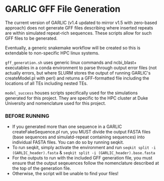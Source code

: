 # GARLIC GFF File Generation
The current version of GARLIC (v1.4 updated to mirror v1.5 with zero-based approach) does not generate GFF files describing where inserted repeats are
within simulated repeat-rich sequences. These scripts allow for such GFF files to be generated.

Eventually, a generic snakemake workflow will be created so this is extendable to non-specific HPC linux systems.

`gff_generation.sh` uses generic linux commands and ncbi_blast+ executables in a conda environment to parse through output error files (not actually
errors, but where SLURM stores the output of running GARLIC's createModel.pl with perl) and returns a GFF-formatted file including the locations of all TEs
including nested TEs.

`model_success` houses scripts specifically used for the simulations generated for this project. They are specific to the HPC cluster at Duke University and nomenclature used for this project.

### **BEFORE RUNNING** 
* If you generated more than one sequence in a GARLIC createFakeSequence.pl run, you MUST divide the output FASTA files (base sequences and
simulatd-repeat containing sequences) into individual FASTA files. You can do so by running seqkit.
* To run seqkit, simply activate the environment and run `seqkit split -i (GARLIC_header).fasta` & `seqkit split -i (GARLIC_header).base.fasta`
* For the outputs to run with the included GFF generation file, you must ensure that the output seqeuences follow the nomenclature described at the top of the generation file.
* Otherwise, the script will be unable to find your files!
